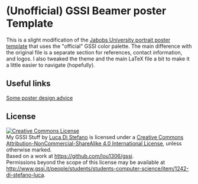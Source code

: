 # (Unofficial) GSSI Beamer poster Template

This is a slight modification of the 
[Jabobs University portrait poster template](https://www.overleaf.com/latex/templates/portrait-beamer-poster-template-jacobs-style/fxfzyznxpghw)
that uses the "official" GSSI color palette.
The main difference with the original file is a separate section for references,
contact information, and logos.
I also tweaked the theme and the main LaTeX file a bit to make it a little
easier to navigate (hopefully).

## Useful links 

[Some poster design advice](http://colinpurrington.com/tips/poster-design)

## License

<a rel="license" href="http://creativecommons.org/licenses/by-nc-sa/4.0/"><img alt="Creative Commons License" style="border-width:0" src="https://i.creativecommons.org/l/by-nc-sa/4.0/88x31.png" /></a><br /><span xmlns:dct="http://purl.org/dc/terms/" property="dct:title">My GSSI Stuff</span> by <a xmlns:cc="http://creativecommons.org/ns#" href="http://www.gssi.it/people/students/students-computer-science/item/1242-di-stefano-luca" property="cc:attributionName" rel="cc:attributionURL">Luca Di Stefano</a> is licensed under a <a rel="license" href="http://creativecommons.org/licenses/by-nc-sa/4.0/">Creative Commons Attribution-NonCommercial-ShareAlike 4.0 International License</a>, unless otherwise marked.<br />Based on a work at <a xmlns:dct="http://purl.org/dc/terms/" href="https://github.com/lou1306/gssi" rel="dct:source">https://github.com/lou1306/gssi</a>.<br />Permissions beyond the scope of this license may be available at <a xmlns:cc="http://creativecommons.org/ns#" href="http://www.gssi.it/people/students/students-computer-science/item/1242-di-stefano-luca" rel="cc:morePermissions">http://www.gssi.it/people/students/students-computer-science/item/1242-di-stefano-luca</a>.
